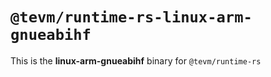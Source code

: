 # `@tevm/runtime-rs-linux-arm-gnueabihf`

This is the **linux-arm-gnueabihf** binary for `@tevm/runtime-rs`